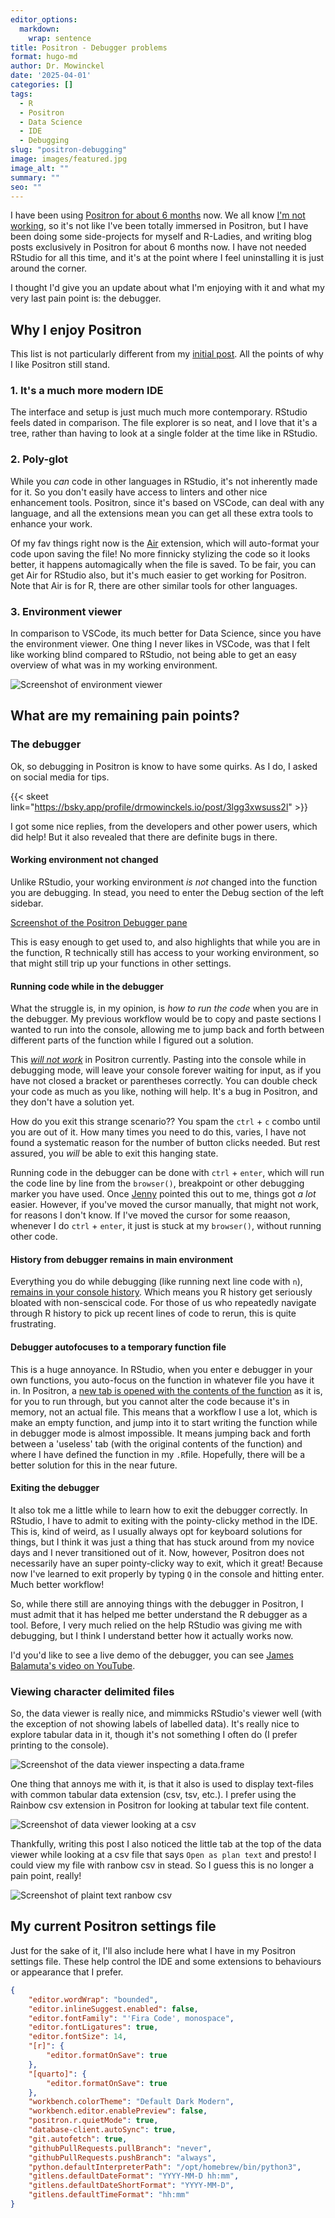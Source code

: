 ```yaml
---
editor_options: 
  markdown: 
    wrap: sentence
title: Positron - Debugger problems
format: hugo-md
author: Dr. Mowinckel
date: '2025-04-01'
categories: []
tags:
  - R
  - Positron
  - Data Science
  - IDE
  - Debugging
slug: "positron-debugging"
image: images/featured.jpg
image_alt: ""
summary: ""
seo: ""
---
```



I have been using [Positron for about 6 months](/blog/2024/positron) now.
We all know [I'm not working](/blog/2025/longcovid), so it's not like I've been totally immersed in Positron, but I have been doing some side-projects for myself and R-Ladies, and writing blog posts exclusively in Positron for about 6 months now.
I have not needed RStudio for all this time, and it's at the point where I feel uninstalling it is just around the corner.

I thought I'd give you an update about what I'm enjoying with it and what my very last pain point is: the debugger.

## Why I enjoy Positron

This list is not particularly different from my [initial post](/blog/2024/positron). 
All the points of why I like Positron still stand.

### 1. It's a much more modern IDE

The interface and setup is just much much more contemporary.
RStudio feels dated in comparison.
The file explorer is so neat, and I love that it's a tree, rather than having to look at a single folder at the time like in RStudio.

### 2. Poly-glot

While you _can_ code in other languages in RStudio, it's not inherently made for it.
So you don't easily have access to linters and other nice enhancement tools.
Positron, since it's based on VSCode, can deal with any language, and all the extensions mean you can get all these extra tools to enhance your work.

Of my fav things right now is the [Air](https://www.tidyverse.org/blog/2025/02/air/) extension, which will auto-format your code upon saving the file!
No more finnicky stylizing the code so it looks better, it happens automagically when the file is saved.
To be fair, you can get Air for RStudio also, but it's much easier to get working for Positron.
Note that Air is for R, there are other similar tools for other languages.

### 3. Environment viewer

In comparison to VSCode, its much better for Data Science, since you have the environment viewer.
One thing I never likes in VSCode, was that I felt like working blind compared to RStudio, not being able to get an easy overview of what was in my working environment.

![Screenshot of environment viewer]()

## What are my remaining pain points?

### The debugger

Ok, so debugging in Positron is know to have some quirks.
As I do, I asked on social media for tips.

{{< skeet link="https://bsky.app/profile/drmowinckels.io/post/3lgg3xwsuss2l" >}}

I got some nice replies, from the developers and other power users, which did help!
But it also revealed that there are definite bugs in there.

#### Working environment not changed
Unlike RStudio, your working environment _is not_ changed into the function you are debugging. 
In stead, you need to enter the Debug section of the left sidebar.

[Screenshot of the Positron Debugger pane]()

This is easy enough to get used to, and also highlights that while you are in the function, R technically still has access to your working environment, so that might still trip up your functions in other settings. 

#### Running code while in the debugger
What the struggle is, in my opinion, is _how to run the code_ when you are in the debugger.
My previous workflow would be to copy and paste sections I wanted to run into the console, allowing me to jump back and forth between different parts of the function while I figured out a solution.

This [_will not work_](https://github.com/posit-dev/positron/issues/5928) in Positron currently.
Pasting into the console while in debugging mode, will leave your console forever waiting for input, as if you have not closed a bracket or parentheses correctly.
You can double check your code as much as you like, nothing will help.
It's a bug in Positron, and they don't have a solution yet.

How do you exit this strange scenario??
You spam the `ctrl` + `c` combo until you are out of it.
How many times you need to do this, varies, I have not found a systematic reason for the number of button clicks needed.
But rest assured, you _will_ be able to exit this hanging state.

Running code in the debugger can be done with `ctrl` + `enter`, which will run the code line by line from the `browser()`, breakpoint or other debugging marker you have used.
Once [Jenny](https://bsky.app/profile/jennybryan.bsky.social/post/3lggu2abc3s2y) pointed this out to me, things got _a lot_ easier.
However, if you've moved the cursor manually, that might not work, for reasons I don't know.
If I've moved the cursor for some reaason, whenever I do `ctrl` + `enter`, it just is stuck at my `browser()`, without running other code. 

#### History from debugger remains in main environment
Everything you do while debugging (like running next line code with `n`), [remains in your console history](https://github.com/posit-dev/positron/issues/4478).
Which means you R history get seriously bloated with non-senscical code.
For those of us who repeatedly navigate through R history to pick up recent lines of code to rerun, this is quite frustrating.

#### Debugger autofocuses to a temporary function file
This is a huge annoyance.
In RStudio, when you enter e debugger in your own functions, you auto-focus on the function in whatever file you have it in.
In Positron, a [new tab is opened with the contents of the function](https://github.com/posit-dev/positron/issues/3151) as it is, for you to run through, but you cannot alter the code because it's in memory, not an actual file.
This means that a workflow I use a lot, which is make an empty function, and jump into it to start writing the function while in debugger mode is almost impossible.
It means jumping back and forth between a 'useless' tab (with the original contents of the function) and where I have defined the function in my `.R`file.
Hopefully, there will be a better solution for this in the near future.


#### Exiting the debugger
It also tok me a little while to learn how to exit the debugger correctly.
In RStudio, I have to admit to exiting with the pointy-clicky method in the IDE.
This is, kind of weird, as I usually always opt for keyboard solutions for things, but I think it was just a thing that has stuck around from my novice days and I never transitioned out of it.
Now, however, Positron does not necessarily have an super pointy-clicky way to exit, which it great!
Because now I've learned to exit properly by typing `Q` in the console and hitting enter.
Much better workflow!

So, while there still are annoying things with the debugger in Positron, I must admit that it has helped me better understand the R debugger as a tool.
Before, I very much relied on the help RStudio was giving me with debugging, but I think I understand better how it actually works now.

I'd you'd like to see a live demo of the debugger, you can see [James Balamuta's video on YouTube](https://www.youtube.com/watch?v=p_4ZS-nnQ2Q).

### Viewing character delimited files

So, the data viewer is really nice, and mimmicks RStudio's viewer well (with the exception of not showing labels of labelled data).
It's really nice to explore tabular data in it, though it's not something I often do (I prefer printing to the console).

![Screenshot of the data viewer inspecting a data.frame](img/viewer_dt.png)

One thing that annoys me with it, is that it also is used to display text-files with common tabular data extension (csv, tsv, etc.).
I prefer using the Rainbow csv extension in Positron for looking at tabular text file content.

![Screenshot of data viewer looking at a csv](img/viewer_csv.png)


Thankfully, writing this post I also noticed the little tab at the top of the data viewer while looking at a csv file that says `Open as plan text` and presto!
I could view my file with ranbow csv in stead.
So I guess this is no longer a pain point, really!

![Screenshot of plaint text ranbow csv](img/rainbow_csv.png)

## My current Positron settings file

Just for the sake of it, I'll also include here what I have in my Positron settings file.
These help control the IDE and some extensions to behaviours or appearance that I prefer.

```json
{
    "editor.wordWrap": "bounded",
    "editor.inlineSuggest.enabled": false,
    "editor.fontFamily": "'Fira Code', monospace",
    "editor.fontLigatures": true,
    "editor.fontSize": 14,
    "[r]": {
        "editor.formatOnSave": true
    },
    "[quarto]": {
        "editor.formatOnSave": true
    },
    "workbench.colorTheme": "Default Dark Modern",
    "workbench.editor.enablePreview": false,
    "positron.r.quietMode": true,
    "database-client.autoSync": true,
    "git.autofetch": true,
    "githubPullRequests.pullBranch": "never",
    "githubPullRequests.pushBranch": "always",
    "python.defaultInterpreterPath": "/opt/homebrew/bin/python3",
    "gitlens.defaultDateFormat": "YYYY-MM-D hh:mm",
    "gitlens.defaultDateShortFormat": "YYYY-MM-D",
    "gitlens.defaultTimeFormat": "hh:mm"
}
```
